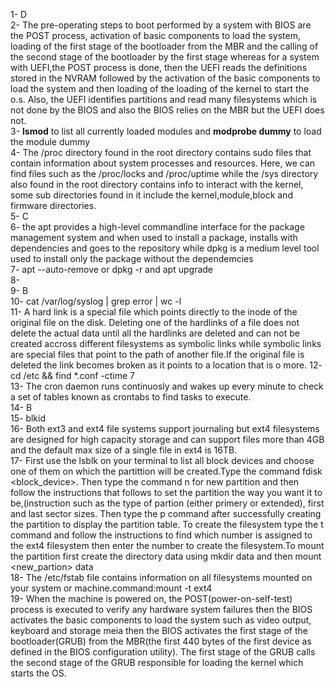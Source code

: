 1- D  
2- The pre-operating steps to boot performed by a system with BIOS are the POST process, activation of basic components to  load the system, loading of the first stage of the bootloader from the MBR and the calling of the second stage of the bootloader by the first stage whereas for a system with UEFI,the POST process is done, then the UEFI reads the definitions stored in the NVRAM followed by the activation of the basic components to load the system and then loading of the loading of the kernel to start the o.s. Also, the UEFI identifies partitions and read many filesystems which is not done by the BIOS and also the BIOS relies on the MBR but the UEFI does not.  
3- **lsmod** to list all currently loaded modules and **modprobe dummy** to load the module dummy  
4- The /proc directory found in the root directory contains sudo files that contain information about system processes and resources. Here, we can find files such as the /proc/locks and /proc/uptime while the /sys directory also found in the root directory contains info to interact with the kernel, some sub directories found in it include the kernel,module,block and firmware directories.   
5- C  
6- the apt provides a high-level commandline interface for the package management system and when used to install a package, installs with dependencies and goes to the repository while dpkg is a medium level tool used to install only the package without the dependemcies   
7- apt --auto-remove or dpkg -r and apt upgrade  
8-   
9- B   
10- cat /var/log/syslog | grep error |  wc -l  
11- A hard link is a special  file which points directly to the inode of the original file on the disk. Deleting one of the hardlinks of a file does not delete the actual data until all the hardlinks are deleted and can not be  created accross different filesystems as symbolic links while symbolic links are special files that point to the path of another file.If the original file is deleted the link becomes broken as it points to a location that is o more.
12- cd /etc && find *.conf -ctime 7  
13- The cron daemon runs continuosly and wakes up every minute to check a set of tables known as crontabs to find tasks to execute.   
14- B  
15- blkid     
16- Both ext3 and ext4 file systems support journaling but ext4 filesystems  are designed for high capacity storage and can support files more than 4GB and the default max size of a single file in ext4 is 16TB.  
17- First use the lsblk on your terminal  to list all block devices and choose one of them on which the partittion will be created.Type the command fdisk <block_device>. Then type the command n for new partition and then follow the instructions that follows to set the partition the way you want it to be,(instruction such as the type of partion  (either primery or extended), first and last sector sizes. Then type the p command after successfully creating the partition to display the partition table. To create the filesystem type the t command and follow the instructions to find which number is assigned to the ext4 filesystem then enter the number to create the  filesystem.To mount the partition first create the directory data using  mkdir data and  then mount <new_partion> data    
18- The /etc/fstab file contains information on all filesystems mounted on your system or machine.command:mount -t ext4  
19- When the machine is powered on, the POST(power-on-self-test) process is executed to verify any hardware system failures then the BIOS activates the basic components to load the system such as video output, keyboard and storage meia then the BIOS activates the first stage of the bootloader(GRUB) from the MBR(the first  440 bytes of the first device as defined in the BIOS configuration utility). The first stage of the GRUB calls the second stage of the GRUB responsible for loading the kernel which starts the OS.  
